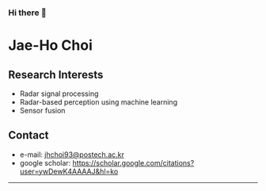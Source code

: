 ### Hi there 👋

<!--
**gogoho88/gogoho88** is a ✨ _special_ ✨ repository because its `README.md` (this file) appears on your GitHub profile.

Here are some ideas to get you started:

- 🔭 I’m currently working on ...
- 🌱 I’m currently learning ...
- 👯 I’m looking to collaborate on ...
- 🤔 I’m looking for help with ...
- 💬 Ask me about ...
- 📫 How to reach me: ...
- 😄 Pronouns: ...
- ⚡ Fun fact: ...
-->
# Jae-Ho Choi
Research Interests
-------------
* Radar signal processing
* Radar-based perception using machine learning
* Sensor fusion

Contact
-------------
* e-mail: jhchoi93@postech.ac.kr
* google scholar: https://scholar.google.com/citations?user=ywDewK4AAAAJ&hl=ko
- - -
